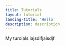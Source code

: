 ```yaml
---
title: Tutorials
layout: tutorial
landing-title: 'Hello'
description: description
---
```


My turoials
iajsdifjaisdjf
